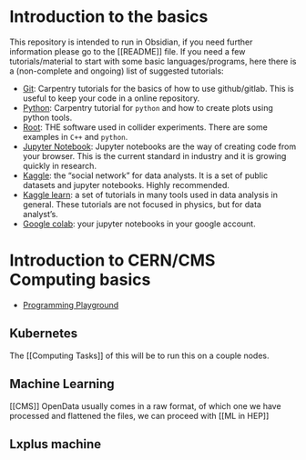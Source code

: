 # Introduction to the basics

This repository is intended to run in Obsidian, if you need further information please go to the [[README]] file.
If you need a few tutorials/material to start with some basic languages/programs, here there is a (non-complete and ongoing) list of suggested tutorials:

-   [Git](https://swcarpentry.github.io/git-novice/index.html): Carpentry tutorials for the basics of how to use github/gitlab. This is useful to keep your code in a online repository.
-   [Python](https://swcarpentry.github.io/python-novice-inflammation/): Carpentry tutorial for `python` and how to create plots using python tools.
-   [Root](https://root.cern/doc/master/group__Tutorials.html): THE software used in collider experiments. There are some examples in `C++` and `python`.
-   [Jupyter Notebook](https://docs.jupyter.org/en/latest/): Jupyter notebooks are the way of creating code from your browser. This is the current standard in industry and it is growing quickly in research.
-   [Kaggle](https://www.kaggle.com/): the “social network” for data analysts. It is a set of public datasets and jupyter notebooks. Highly recommended.
-   [Kaggle learn](https://www.kaggle.com/learn): a set of tutorials in many tools used in data analysis in general. These tutorials are not focused in physics, but for data analyst’s.
-   [Google colab](https://colab.research.google.com/): your jupyter notebooks in your google account.

# Introduction to CERN/CMS Computing basics

- [Programming Playground](https://killercoda.com)

## Kubernetes

The [[Computing Tasks]] of this will be to run this on a couple nodes.

## Machine Learning

[[CMS]] OpenData usually comes in a raw format, of which one we have processed and flattened the files, we can proceed with [[ML in HEP]]  

## Lxplus machine

